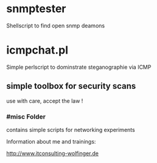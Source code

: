 # snmptester
Shellscript to find open snmp deamons

# icmpchat.pl
Simple perlscript to dominstrate steganographie via ICMP

## simple toolbox for security scans
use with care, accept the law !

###  #misc Folder
contains simple scripts for networking experiments

Information about me and trainings:
 
http://www.itconsulting-wolfinger.de


